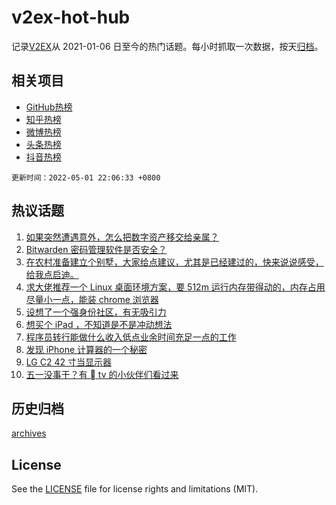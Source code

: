 # v2ex-hot-hub

 记录[V2EX](https://www.v2ex.com/)从 2021-01-06 日至今的热门话题。每小时抓取一次数据，按天[归档](archives)。
 
 ## 相关项目

- [GitHub热榜](https://github.com/snaildev/github-hot-hub)
- [知乎热榜](https://github.com/snaildev/zhihu-hot-hub)
- [微博热榜](https://github.com/snaildev/weibo-hot-hub)
- [头条热榜](https://github.com/snaildev/toutiao-hot-hub)
- [抖音热榜](https://github.com/snaildev/douyin-hot-hub)


 `更新时间：2022-05-01 22:06:33 +0800`

## 热议话题

1. [如果突然遭遇意外，怎么把数字资产移交给亲属？](https://www.v2ex.com/t/850319)
1. [Bitwarden 密码管理软件是否安全？](https://www.v2ex.com/t/850294)
1. [在农村准备建立个别墅，大家给点建议，尤其是已经建过的，快来说说感受，给我点启迪。](https://www.v2ex.com/t/850379)
1. [求大佬推荐一个 Linux 桌面环境方案，要 512m 运行内存带得动的，内存占用尽量小一点，能装 chrome 浏览器](https://www.v2ex.com/t/850299)
1. [设想了一个强身份社区，有无吸引力](https://www.v2ex.com/t/850266)
1. [想买个 iPad ，不知道是不是冲动想法](https://www.v2ex.com/t/850278)
1. [程序员转行能做什么收入低点业余时间充足一点的工作](https://www.v2ex.com/t/850303)
1. [发现 iPhone 计算器的一个秘密](https://www.v2ex.com/t/850381)
1. [LG C2 42 寸当显示器](https://www.v2ex.com/t/850286)
1. [五一没事干？有  tv 的小伙伴们看过来](https://www.v2ex.com/t/850326)

## 历史归档

[archives](archives)

## License

See the [LICENSE](LICENSE) file for license rights and limitations (MIT).
